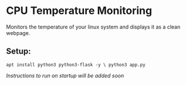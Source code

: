 # CPU Temperature Monitoring
Monitors the temperature of your linux system and displays it as a clean webpage.

## Setup:
`apt install python3 python3-flask -y \
python3 app.py`

*Instructions to run on startup will be added soon*
